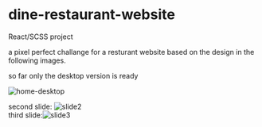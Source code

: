 # dine-restaurant-website

React/SCSS project

a pixel perfect challange for a resturant website based on the design in the following images.

so far only the desktop version is ready


![home-desktop](https://res.cloudinary.com/dcnijwmki/image/upload/v1617040020/dine/desktop-home_mxlkbw.jpg)




second slide: ![slide2](https://res.cloudinary.com/dcnijwmki/image/upload/v1617040019/dine/desktop-home-slide2_l206ls.jpg)  
third slide:![slide3](https://res.cloudinary.com/dcnijwmki/image/upload/v1617040019/dine/desktop-home-slide3_ltne5s.jpg) 